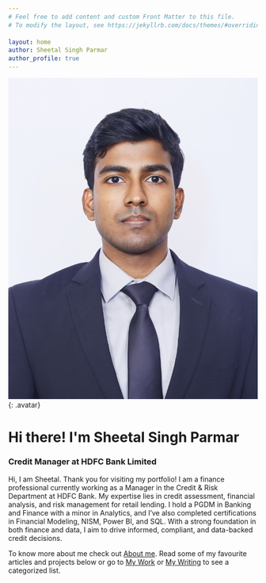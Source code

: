```yaml
---
# Feel free to add content and custom Front Matter to this file.
# To modify the layout, see https://jekyllrb.com/docs/themes/#overriding-theme-defaults

layout: home
author: Sheetal Singh Parmar
author_profile: true
---
```


![Sheetal Singh Parmar](/assets/images/Final%20-%20Abisheak%20Jacob%20J%20Photograph.jpg){: .avatar}


# Hi there! I'm Sheetal Singh Parmar
### Credit Manager at HDFC Bank Limited

Hi, I am Sheetal. Thank you for visiting my portfolio! I am a finance professional currently working as a Manager in the Credit & Risk Department at HDFC Bank. My expertise lies in credit assessment, financial analysis, and risk management for retail lending. I hold a PGDM in Banking and Finance with a minor in Analytics, and I’ve also completed certifications in Financial Modeling, NISM, Power BI, and SQL. With a strong foundation in both finance and data, I aim to drive informed, compliant, and data-backed credit decisions.

To know more about me check out [About me](/about). Read some of my favourite articles and projects below or go to [My Work](/mywork) or [My Writing](/mywritings) to see a categorized list.